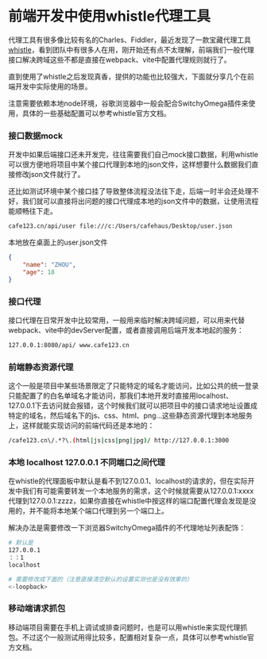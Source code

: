 # 前端开发中使用whistle代理工具

代理工具有很多像‌比较有名的Charles、‌Fiddler，最近发现了一款宝藏代理工具[whistle](https://wproxy.org/whistle/)，看到团队中有很多人在用，刚开始还有点不太理解，前端我们一般代理接口解决跨域这些不都是直接在webpack、vite中配置代理规则就行了。

直到使用了whistle之后发现真香，提供的功能也比较强大，下面就分享几个在前端开发中实际使用的场景。

注意需要依赖本地node环境，谷歌浏览器中一般会配合SwitchyOmega插件来使用，具体的一些基础配置可以参考whistle官方文档。

### 接口数据mock
开发中如果后端接口还未开发完，往往需要我们自己mock接口数据，利用whistle可以很方便地将项目中某个接口代理到本地的json文件，这样想要什么数据我们直接修改json文件就行了。

还比如测试环境中某个接口挂了导致整体流程没法往下走，后端一时半会还处理不好，我们就可以直接将出问题的接口代理成本地的json文件中的数据，让使用流程能顺畅往下走。

```bash
cafe123.cn/api/user file:///c:/Users/cafehaus/Desktop/user.json
```
本地放在桌面上的user.json文件
```json
{
    "name": "ZHOU",
    "age": 18
}
```

### 接口代理
接口代理在日常开发中比较常用，一般用来临时解决跨域问题，可以用来代替webpack、vite中的devServer配置，或者直接调用后端开发本地起的服务：

```bash
127.0.0.1:8080/api/ www.cafe123.cn
```

### 前端静态资源代理
这个一般是项目中某些场景限定了只能特定的域名才能访问，比如公共的统一登录只能配置了的白名单域名才能访问，那我们本地开发时直接用localhost、127.0.0.1下去访问就会报错，这个时候我们就可以把项目中的接口请求地址设置成特定的域名，然后域名下的js、css、html、png...这些静态资源代理到本地服务上，这样就能实现访问的前端代码还是本地的：

```bash
/cafe123.cn\/.*?\.(html|js|css|png|jpg)/ http://127.0.0.1:3000
```

### 本地 localhost 127.0.0.1 不同端口之间代理
在whistle的代理面板中默认是看不到127.0.0.1、localhost的请求的，但在实际开发中我们有可能需要转发一个本地服务的需求，这个时候就需要从127.0.0.1:xxxx代理到127.0.0.1:zzzz，如果你直接在whistle中按这样的端口配置代理会发现是没用的，并不能将本地某个端口代理到另一个端口上。

解决办法是需要修改一下浏览器SwitchyOmega插件的不代理地址列表配饰：
```bash
# 默认是
127.0.0.1
：：1
localhost

# 需要修改成下面的（注意直接清空默认的设置实测也是没有效果的）
<-loopback>
```

### 移动端请求抓包
移动端项目需要在手机上调试或排查问题时，也是可以用whistle来实现代理抓包。不过这个一般测试用得比较多，配置相对复杂一点，具体可以参考whistle官方文档。